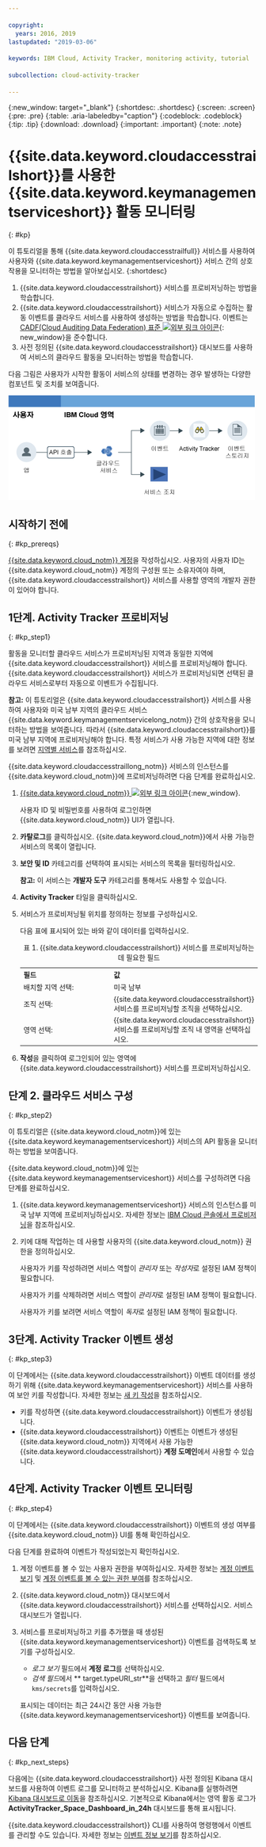 ```yaml
---

copyright:
  years: 2016, 2019
lastupdated: "2019-03-06"

keywords: IBM Cloud, Activity Tracker, monitoring activity, tutorial

subcollection: cloud-activity-tracker

---
```


{:new_window: target="_blank"}
{:shortdesc: .shortdesc}
{:screen: .screen}
{:pre: .pre}
{:table: .aria-labeledby="caption"}
{:codeblock: .codeblock}
{:tip: .tip}
{:download: .download}
{:important: .important}
{:note: .note}


# {{site.data.keyword.cloudaccesstrailshort}}를 사용한 {{site.data.keyword.keymanagementserviceshort}} 활동 모니터링
{: #kp}

이 튜토리얼을 통해 {{site.data.keyword.cloudaccesstrailfull}} 서비스를 사용하여 사용자와 {{site.data.keyword.keymanagementserviceshort}} 서비스 간의 상호작용을 모니터하는 방법을 알아보십시오. 
{:shortdesc}

1. {{site.data.keyword.cloudaccesstrailshort}} 서비스를 프로비저닝하는 방법을 학습합니다.
2. {{site.data.keyword.cloudaccesstrailshort}} 서비스가 자동으로 수집하는 활동 이벤트를 클라우드 서비스를 사용하여 생성하는 방법을 학습합니다. 이벤트는 [CADF(Cloud Auditing Data Federation) 표준 ![외부 링크 아이콘](../../icons/launch-glyph.svg "외부 링크 아이콘")](https://www.dmtf.org/sites/default/files/standards/documents/DSP0262_1.0.0.pdf){: new_window}을 준수합니다.
3. 사전 정의된 {{site.data.keyword.cloudaccesstrailshort}} 대시보드를 사용하여 서비스의 클라우드 활동을 모니터하는 방법을 학습합니다.

다음 그림은 사용자가 시작한 활동이 서비스의 상태를 변경하는 경우 발생하는 다양한 컴포넌트 및 조치를 보여줍니다.

![사용자가 시작한 활동이 서비스의 상태를 변경하는 경우 발생하는 컴포넌트 및 조치](../images/AT_f1.png "사용자가 시작한 활동이 서비스의 상태를 변경하는 경우 발생하는 컴포넌트 및 조치")



## 시작하기 전에
{: #kp_prereqs}

[{{site.data.keyword.cloud_notm}} 계정](https://cloud.ibm.com/login)을 작성하십시오. 사용자의 사용자 ID는 {{site.data.keyword.cloud_notm}} 계정의 구성원 또는 소유자여야 하며, {{site.data.keyword.cloudaccesstrailshort}} 서비스를 사용할 영역의 개발자 권한이 있어야 합니다.


## 1단계. Activity Tracker 프로비저닝
{: #kp_step1}

활동을 모니터할 클라우드 서비스가 프로비저닝된 지역과 동일한 지역에 {{site.data.keyword.cloudaccesstrailshort}} 서비스를 프로비저닝해야 합니다. {{site.data.keyword.cloudaccesstrailshort}} 서비스가 프로비저닝되면 선택된 클라우드 서비스로부터 자동으로 이벤트가 수집됩니다. 

**참고:** 이 튜토리얼은 {{site.data.keyword.cloudaccesstrailshort}} 서비스를 사용하여 사용자와 미국 남부 지역의 클라우드 서비스 {{site.data.keyword.keymanagementservicelong_notm}} 간의 상호작용을 모니터하는 방법을 보여줍니다. 따라서 {{site.data.keyword.cloudaccesstrailshort}}를 미국 남부 지역에 프로비저닝해야 합니다. 특정 서비스가 사용 가능한 지역에 대한 정보를 보려면 [지역별 서비스](/docs/resources?topic=resources-services_region#services_region)를 참조하십시오.

{{site.data.keyword.cloudaccesstraillong_notm}} 서비스의 인스턴스를 {{site.data.keyword.cloud_notm}}에 프로비저닝하려면 다음 단계를 완료하십시오.

1. [{{site.data.keyword.cloud_notm}} ![외부 링크 아이콘](../../icons/launch-glyph.svg "외부 링크 아이콘")](https://cloud.ibm.com/login){:new_window}.
    
	사용자 ID 및 비밀번호를 사용하여 로그인하면 {{site.data.keyword.cloud_notm}} UI가 열립니다.

2. **카탈로그**를 클릭하십시오. {{site.data.keyword.cloud_notm}}에서 사용 가능한 서비스의 목록이 열립니다.

3. **보안 및 ID** 카테고리를 선택하여 표시되는 서비스의 목록을 필터링하십시오.

    **참고:** 이 서비스는 **개발자 도구** 카테고리를 통해서도 사용할 수 있습니다.

4. **Activity Tracker** 타일을 클릭하십시오. 

5. 서비스가 프로비저닝될 위치를 정의하는 정보를 구성하십시오. 

    다음 표에 표시되어 있는 바와 같이 데이터를 입력하십시오. 

    <table>
	  <caption>표 1. {{site.data.keyword.cloudaccesstrailshort}} 서비스를 프로비저닝하는 데 필요한 필드</caption>
	  <tr>
	    <th width="50%">필드</th>
		<th width="50%">값</th>
	  </tr>
	  <tr>
	    <td>배치할 지역 선택:</td>
		<td>미국 남부</td>
	  </tr>
	  <tr>
	    <td>조직 선택:</td>
		<td>{{site.data.keyword.cloudaccesstrailshort}} 서비스를 프로비저닝할 조직을 선택하십시오.</td>
	  </tr>
	  <tr>
	    <td>영역 선택:</td>
		<td>{{site.data.keyword.cloudaccesstrailshort}} 서비스를 프로비저닝할 조직 내 영역을 선택하십시오.</td>
	  </tr>
	</table>

6. **작성**을 클릭하여 로그인되어 있는 영역에 {{site.data.keyword.cloudaccesstrailshort}} 서비스를 프로비저닝하십시오.
   

## 단계 2. 클라우드 서비스 구성  
{: #kp_step2}

이 튜토리얼은 {{site.data.keyword.cloud_notm}}에 있는 {{site.data.keyword.keymanagementserviceshort}} 서비스의 API 활동을 모니터하는 방법을 보여줍니다.

{{site.data.keyword.cloud_notm}}에 있는 {{site.data.keyword.keymanagementserviceshort}} 서비스를 구성하려면 다음 단계를 완료하십시오.

1. {{site.data.keyword.keymanagementserviceshort}} 서비스의 인스턴스를 미국 남부 지역에 프로비저닝하십시오. 자세한 정보는 [IBM Cloud 콘솔에서 프로비저닝](/docs/services/key-protect?topic=key-protect-provision#provision)을 참조하십시오.

2. 키에 대해 작업하는 데 사용할 사용자의 {{site.data.keyword.cloud_notm}} 권한을 정의하십시오. 

    사용자가 키를 작성하려면 서비스 역할이 *관리자* 또는 *작성자*로 설정된 IAM 정책이 필요합니다.

    사용자가 키를 삭제하려면 서비스 역할이 *관리자*로 설정된 IAM 정책이 필요합니다.

    사용자가 키를 보려면 서비스 역할이 *독자*로 설정된 IAM 정책이 필요합니다. 


## 3단계. Activity Tracker 이벤트 생성
{: #kp_step3}

이 단계에서는 {{site.data.keyword.cloudaccesstrailshort}} 이벤트 데이터를 생성하기 위해 {{site.data.keyword.keymanagementserviceshort}} 서비스를 사용하여 보안 키를 작성합니다. 자세한 정보는 [새 키 작성](/docs/services/key-protect?topic=key-protect-create-standard-keys#create-standard-keys)을 참조하십시오.

* 키를 작성하면 {{site.data.keyword.cloudaccesstrailshort}} 이벤트가 생성됩니다.
* {{site.data.keyword.cloudaccesstrailshort}} 이벤트는 이벤트가 생성된 {{site.data.keyword.cloud_notm}} 지역에서 사용 가능한 {{site.data.keyword.cloudaccesstrailshort}} **계정 도메인**에서 사용할 수 있습니다. 

## 4단계. Activity Tracker 이벤트 모니터링
{: #kp_step4}

이 단계에서는 {{site.data.keyword.cloudaccesstrailshort}} 이벤트의 생성 여부를 {{site.data.keyword.cloud_notm}} UI를 통해 확인하십시오.

다음 단계를 완료하여 이벤트가 작성되었는지 확인하십시오.

1. 계정 이벤트를 볼 수 있는 사용자 권한을 부여하십시오. 자세한 정보는 [계정 이벤트 보기](/docs/services/cloud-activity-tracker/how-to/manage-events-ui?topic=cloud-activity-tracker-view_acc_events#view_acc_events_account_events) 및 [계정 이벤트를 볼 수 있는 권한 부여](/docs/services/cloud-activity-tracker/how-to?topic=cloud-activity-tracker-grant_permissions#grant_acc_events)를 참조하십시오.

2. {{site.data.keyword.cloud_notm}} 대시보드에서 {{site.data.keyword.cloudaccesstrailshort}} 서비스를 선택하십시오. 서비스 대시보드가 열립니다.

3. 서비스를 프로비저닝하고 키를 추가했을 때 생성된 {{site.data.keyword.keymanagementserviceshort}} 이벤트를 검색하도록 보기를 구성하십시오.

    * *로그 보기* 필드에서 **계정 로그**를 선택하십시오.
    * *검색 필드*에서 ** target.typeURI_str**을 선택하고 *필터* 필드에서 `kms/secrets`를 입력하십시오.
	
    표시되는 데이터는 최근 24시간 동안 사용 가능한 {{site.data.keyword.keymanagementserviceshort}} 이벤트를 보여줍니다. 
	


## 다음 단계
{: #kp_next_steps}

다음에는 {{site.data.keyword.cloudaccesstrailshort}} 사전 정의된 Kibana 대시보드를 사용하여 이벤트 로그를 모니터하고 분석하십시오. Kibana를 실행하려면 [Kibana 대시보드로 이동](/docs/services/cloud-activity-tracker/how-to/manage-events-ui?topic=cloud-activity-tracker-launch_kibana#launch_kibana)을 참조하십시오. 기본적으로 Kibana에서는 영역 활동 로그가 **ActivityTracker_Space_Dashboard_in_24h** 대시보드를 통해 표시됩니다.

{{site.data.keyword.cloudaccesstrailshort}} CLI를 사용하여 명령행에서 이벤트를 관리할 수도 있습니다. 자세한 정보는 [이벤트 정보 보기](/docs/services/cloud-activity-tracker/how-to?topic=cloud-activity-tracker-viewing_event_status#viewing_event_status)를 참조하십시오.



